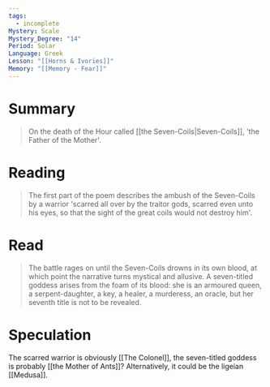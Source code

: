 ```yaml
---
tags:
  - incomplete
Mystery: Scale
Mystery_Degree: "14"
Period: Solar
Language: Greek
Lesson: "[[Horns & Ivories]]"
Memory: "[[Memory - Fear]]"
---
```

# Summary
> On the death of the Hour called [[the Seven-Coils|Seven-Coils]], 'the Father of the Mother'.
# Reading
> The first part of the poem describes the ambush of the Seven-Coils by a warrior 'scarred all over by the traitor gods, scarred even unto his eyes, so that the sight of the great coils would not destroy him'.
# Read
> The battle rages on until the Seven-Coils drowns in its own blood, at which point the narrative turns mystical and allusive. A seven-titled goddess arises from the foam of its blood: she is an armoured queen, a serpent-daughter, a key, a healer, a murderess, an oracle, but her seventh title is not to be revealed.
# Speculation
The scarred warrior is obviously [[The Colonel]], the seven-titled goddess is probably [[the Mother of Ants]]? Alternatively, it could be the ligeian [[Medusa]].